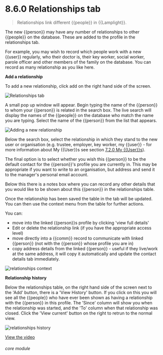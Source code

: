 # 8.6.0    Relationships tab

> Relationships link different {{people}} in {{Lamplight}}. 

The new {{person}} may have any number of relationships to other {{people}} on the database. These are added to the profile in the relationships tab. 

For example, you may wish to record which people work with a new {{user}} regularly, who their doctor is, their key worker, social worker, parole officer and other members of the family on the database. You can record as many relationship as you like here.

**Add a relationship**

To add a new relationship, click add on the right hand side of the screen.

![Relationships tab]({{imgpath}}47a.png)

A small pop up window will appear. Begin typing the name of the {{person}} to whom your {{person}} is related in the search box. The live search will display the names of the {{people}} on the database who match the name you are typing. Select the name of the {{person}} from the list that appears.

![Adding a new relationship]({{imgpath}}47b.png)

Below the search box, select the relationship in which they stand to the new user or organisation (e.g. trustee, employer, key worker, my {{user}} - for more information about My {{User}}s see section [7.2.0  My {{User}}s](/help/index/v/{{version}}/p/7.2.0)).

The final option is to select whether you wish this {{person}} to be the default contact for the {{person}}'s profile you are currently in. This may be appropriate if you want to write to an organisation, but address and send it to the manager's personal email account.

Below this there is a notes box where you can record any other details that you would like to be shown about this {{person}} in the relationships table. 

Once the relationship has been saved the table in the tab will be updated. You can then use the context menu from the table for further actions.

You can:

  * move into the linked {{person}}s profile by clicking 'view full details'
  * Edit or delete the relationship link (if you have the appropriate access level)
  * move directly into a {{comm}} record to communicate with linked {{person}} (not with the {{person}} whose profile you are in)
  * copy address details from the linked {{person}} - useful if they live/work at the same address, it will copy it automatically and update the contact details tab immediately.
  
![relationships context]({{imgpath}}47c.png) 

**Relationship history**

Below the relationships table, on the right hand side of the screen next to the 'Add' button, there is a 'View History' button. If you click on this you will see all the {{people}} who have ever been shown as having a relationship with the {{person}} in this profile.  The 'Since' column will show you when the relationship was started, and the 'To' column when that relationship was closed.  Click the 'View current' button on the right to retrun to the normal view.

![relationships history]({{imgpath}}201a.png) 

[View the video](/help/video/id/14)
###### core module

